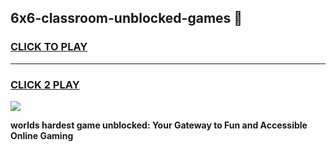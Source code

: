 
## 6x6-classroom-unblocked-games 👋
<h3>
<a href="https://premium.freeplayer.one?title=6x6-classroom-unblocked-games&ref=14F">CLICK TO PLAY</a></h3>
<hr>

<h3>
<a href="https://premium.freeplayer.one?title=6x6-classroom-unblocked-games&ref=14F">CLICK 2 PLAY</a>
  
</h3>

<a href="https://premium.freeplayer.one?title=6x6-classroom-unblocked-games&ref=12F/"><img src="https://clearcache.store/games.png"></a>


**worlds hardest game unblocked: Your Gateway to Fun and Accessible Online Gaming**
